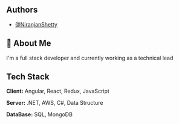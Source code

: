 
## Authors

- [@NiranjanShetty](https://github.com/shetty-niranjan)


## 🚀 About Me
I'm a full stack developer and currently working as a technical lead


## Tech Stack

**Client:** Angular, React, Redux, JavaScript

**Server:** .NET, AWS, C#, Data Structure

**DataBase:** SQL, MongoDB

